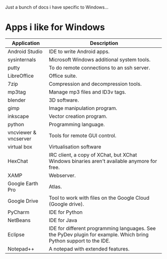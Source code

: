 Just a bunch of docs i have specific to Windows...

# Apps i like for Windows

| Application | Description|
|---|---|
| Android Studio | IDE to write Android apps. |
| sysinternals | Microsoft Windows additional system tools. |
| putty | To do remote connections to an ssh server.
| LibreOffice | Office suite. |
| 7zip | Compression and decompression tools. |
| mp3tag | Manage mp3 files and ID3v tags. |
| blender | 3D software.|
| gimp | Image manipulation program. |
| inkscape | Vector creation program. |
| python | Programming language. |
| vncviewer & vncserver | Tools for remote GUI control. | 
| virtual box | Virtualisation software |
| HexChat | IRC client, a copy of XChat, but XChat Windows binaries aren't available anymore for free. |
| XAMP | Webserver. |
| Google Earth Pro | Atlas. |
| Google Drive | Tool to work with files on the Google Cloud (Google drive).|
| PyCharm | IDE for Python |
| NetBeans | IDE for Java |
| Eclipse | IDE for different programming languages. See the PyDev plugin for example. Which bring Python support to the IDE.|
| Notepad++ | A notepad with extended features.|
